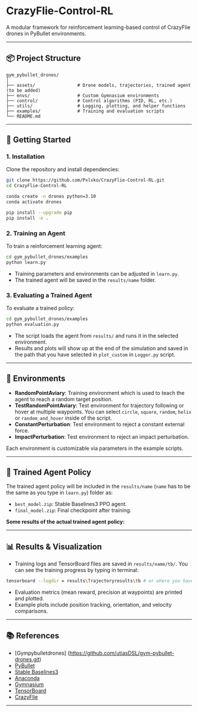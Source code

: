 # CrazyFlie-Control-RL

A modular framework for reinforcement learning-based control of CrazyFlie drones in PyBullet environments.

---

## 📦 Project Structure

```
gym_pybullet_drones/
│
├── assets/                # Drone models, trajectories, trained agent (to be added)
├── envs/                  # Custom Gymnasium environments
├── control/               # Control algorithms (PID, RL, etc.)
├── utils/                 # Logging, plotting, and helper functions
├── examples/              # Training and evaluation scripts
└── README.md
```

---

## 🚀 Getting Started

### 1. Installation

Clone the repository and install dependencies:

```sh
git clone https://github.com/Pxlsko/CrazyFlie-Control-RL.git
cd CrazyFlie-Control-RL

conda create -n drones python=3.10
conda activate drones

pip install --upgrade pip
pip install -e .
```

### 2. Training an Agent

To train a reinforcement learning agent:

```sh
cd gym_pybullet_drones/examples
python learn.py
```

- Training parameters and environments can be adjusted in `learn.py`.
- The trained agent will be saved in the `results/name` folder.


### 3. Evaluating a Trained Agent

To evaluate a trained policy:

```sh
cd gym_pybullet_drones/examples
python evaluation.py
```

- The script loads the agent from `results/` and runs it in the selected environment.
- Results and plots will show up at the end of the simulation and saved in the path that you have selected in `plot_custom` in `Logger.py` script.

---

## 🧩 Environments

- **RandomPointAviary**: Training environment which is used to teach the agent to reach a random target position.
- **TestRandomPointAviary**: Test environment for trajectory following or hover at multiple waypoints. You can select `circle`, `square`, `random`, `helix` or `random_and_hover` inside of the script.
- **ConstantPerturbation**: Test environment to reject a constant external force.
- **ImpactPerturbation**: Test environment to reject an impact perturbation.

Each environment is customizable via parameters in the example scripts.

---

## 🤖 Trained Agent Policy

The trained agent policy will be included in the `results/name` (`name` has to be the same as you type in `learn.py`) folder as:

- `best_model.zip`: Stable Baselines3 PPO agent.
- `final_model.zip`: Final checkpoint after training.

**Some results of the actual trained agent policy:**


---

## 📊 Results & Visualization

- Training logs and TensorBoard files are saved in `results/name/tb/`. You can see the training progress by typing in terminal:

```sh
tensorboard --logdir = results\Trajectoryresults\tb # or where you have saved your trained model in learn.py
```

- Evaluation metrics (mean reward, precision at waypoints) are printed and plotted.
- Example plots include position tracking, orientation, and velocity comparisons.

---

## 📚 References

- [Gympybulletdrones] (https://github.com/utiasDSL/gym-pybullet-drones.git)
- [PyBullet](https://github.com/bulletphysics/bullet3/)
- [Stable Baselines3](https://github.com/hill-a/stable-baselines)
- [Anaconda](https://www.anaconda.com/)
- [Gymnasium](https://arxiv.org/abs/2407.17032)
- [TensorBoard](https://github.com/tensorflow/tensorboard?tab=readme-ov-file)
- [CrazyFlie](10.1109/ICRA.2011.5980409)

---

